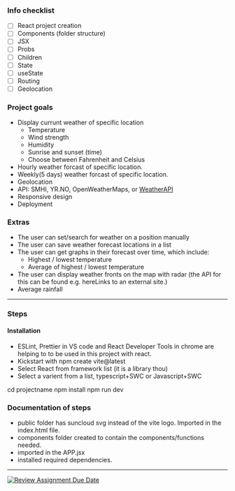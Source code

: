 ### Info checklist

- [ ] React project creation
- [ ] Components (folder structure)
- [ ] JSX
- [ ] Probs
- [ ] Children
- [ ] State
- [ ] useState
- [ ] Routing
- [ ] Geolocation

### Project goals

- Display currunt weather of specific location
  - Temperature
  - Wind strength
  - Humidity
  - Sunrise and sunset (time)
  - Choose between Fahrenheit and Celsius
- Hourly weather forcast of specific location.
- Weekly(5 days) weather forcast of specific location.
- Geolocation
- API: SMHI, YR.NO, OpenWeatherMaps, or [WeatherAPI](https://www.weatherapi.com/)
- Responsive design
- Deployment

### Extras

- The user can set/search for weather on a position manually
- The user can save weather forecast locations in a list
- The user can get graphs in their forecast over time, which include:
  - Highest / lowest temperature
  - Average of highest / lowest temperature
- The user can display weather fronts on the map with radar (the API for this can be found e.g. hereLinks to an external site.)
- Average rainfall

-------------------------

### Steps

#### Installation

- ESLint, Prettier in VS code and React Developer Tools in chrome are helping to to be used in this project with react.
- Kickstart with npm create vite@latest
- Select React from framework list (it is a library thou)
- Select a varient from a list, typescript+SWC or Javascript+SWC

cd projectname
npm install
npm run dev

### Documentation of steps

- public folder has suncloud svg instead of the vite logo. Imported in the index.html file.
- components folder created to contain the components/functions needed.
- imported in the APP.jsx
- installed required dependencies.

-------------------------

[![Review Assignment Due Date](https://classroom.github.com/assets/deadline-readme-button-24ddc0f5d75046c5622901739e7c5dd533143b0c8e959d652212380cedb1ea36.svg)](https://classroom.github.com/a/rBfB12PE)
